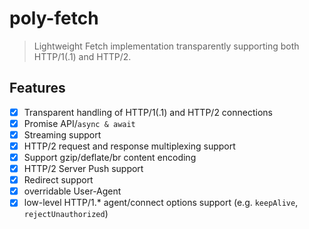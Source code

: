 # poly-fetch

> Lightweight Fetch implementation transparently supporting both HTTP/1(.1) and HTTP/2.

## Features

* [x] Transparent handling of HTTP/1(.1) and HTTP/2 connections
* [x] Promise API/`async & await`
* [x] Streaming support
* [x] HTTP/2 request and response multiplexing support
* [x] Support gzip/deflate/br content encoding
* [x] HTTP/2 Server Push support
* [x] Redirect support
* [x] overridable User-Agent
* [x] low-level HTTP/1.* agent/connect options support (e.g. `keepAlive`, `rejectUnauthorized`)

